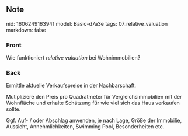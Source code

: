 ## Note
nid: 1606249163941
model: Basic-d7a3e
tags: 07_relative_valuation
markdown: false

### Front
<p>Wie funktioniert <i>relative valuation</i> bei Wohnimmobilien?</p>

### Back
<p>Ermittle aktuelle Verkaufspreise in der Nachbarschaft.
<p>Mutipliziere den Preis pro Quadratmeter für Vergleichsimmobilien
mit der Wohnfläche und erhalte Schätzung für wie viel sich das Haus
verkaufen sollte.
<p>Ggf. Auf- / oder Abschlag anwenden, je nach Lage, Größe der
Immobilie, Aussicht, Annehmlichkeiten, Swimming Pool,
Besonderheiten etc.
